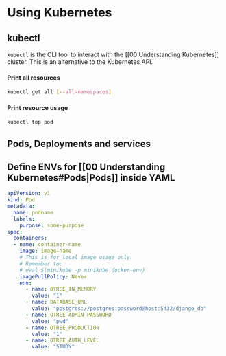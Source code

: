 # Using Kubernetes

## kubectl
`kubectl` is the CLI tool to interact with the [[00 Understanding Kubernetes]] cluster. This is an alternative to the Kubernetes API.

#### Print all resources
```bash
kubectl get all [--all-namespaces]
```

#### Print resource usage
```bash
kubectl top pod
```

## Pods, Deployments and services

## Define ENVs for [[00 Understanding Kubernetes#Pods|Pods]] inside YAML
```yaml
apiVersion: v1
kind: Pod
metadata:
  name: podname
  labels:
    purpose: some-purpose
spec:
  containers:
  - name: container-name
    image: image-name
    # This is for local image usage only.
    # Remember to: 
    # eval $(minikube -p minikube docker-env)
    imagePullPolicy: Never 
    env:
      - name: OTREE_IN_MEMORY
        value: "1" 
      - name: DATABASE_URL
        value: "postgres://postgres:password@host:5432/django_db"
      - name: OTREE_ADMIN_PASSWORD
        value: "pwd"
      - name: OTREE_PRODUCTION
        value: "1"
      - name: OTREE_AUTH_LEVEL
        value: "STUDY"
```